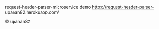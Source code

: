 request-header-parser-microservice
demo https://request-header-parser-upanan82.herokuapp.com/

© upanan82
